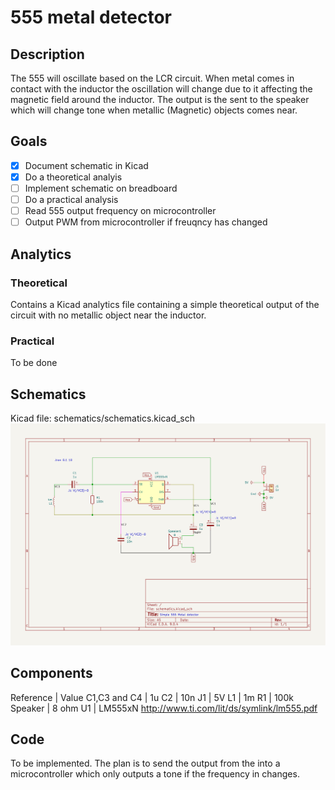 # 555 metal detector

## Description
The 555 will oscillate based on the LCR circuit. When metal comes in contact with the inductor the oscillation will change due to it affecting the
magnetic field around the inductor. The output is the sent to the speaker which will change tone when metallic (Magnetic) objects comes near.

## Goals
- [x] Document schematic in Kicad
- [x] Do a theoretical analyis 
- [ ] Implement schematic on breadboard
- [ ] Do a practical analysis
- [ ] Read 555 output frequency on microcontroller
- [ ] Output PWM from microcontroller if freuqncy has changed

## Analytics

### Theoretical
Contains a Kicad analytics file containing a simple theoretical output of the circuit with no metallic object near the inductor.

### Practical
To be done

## Schematics
Kicad file: schematics/schematics.kicad_sch
<img src="./schematics/schematics.svg">

## Components
Reference | Value
C1,C3 and C4 | 1u 
C2 | 10n
J1 | 5V
L1 | 1m
R1 | 100k
Speaker | 8 ohm
U1 | LM555xN http://www.ti.com/lit/ds/symlink/lm555.pdf 

## Code
To be implemented. The plan is to send the output from the into a microcontroller which only outputs a tone if the frequency in changes.





